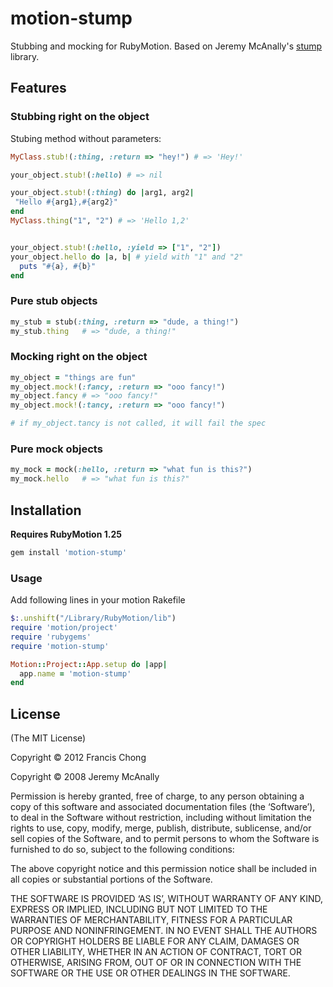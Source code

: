 # motion-stump

Stubbing and mocking for RubyMotion. Based on Jeremy McAnally's [stump](https://github.com/jm/stump) library.

## Features

### Stubbing right on the object

Stubing method without parameters:

```ruby
MyClass.stub!(:thing, :return => "hey!") # => 'Hey!'

your_object.stub!(:hello) # => nil

your_object.stub!(:thing) do |arg1, arg2|
 "Hello #{arg1},#{arg2}"
end
MyClass.thing("1", "2") # => 'Hello 1,2'


your_object.stub!(:hello, :yield => ["1", "2"])
your_object.hello do |a, b| # yield with "1" and "2"
  puts "#{a}, #{b}"
end
```

### Pure stub objects
```ruby
my_stub = stub(:thing, :return => "dude, a thing!")
my_stub.thing   # => "dude, a thing!"
```

### Mocking right on the object

```ruby
my_object = "things are fun"
my_object.mock!(:fancy, :return => "ooo fancy!")
my_object.fancy # => "ooo fancy!"
my_object.mock!(:tancy, :return => "ooo fancy!")

# if my_object.tancy is not called, it will fail the spec
```

### Pure mock objects
```ruby
my_mock = mock(:hello, :return => "what fun is this?")
my_mock.hello   # => "what fun is this?"
```


## Installation

**Requires RubyMotion 1.25**

```ruby
gem install 'motion-stump'
```

### Usage

Add following lines in your motion Rakefile

```ruby
$:.unshift("/Library/RubyMotion/lib")
require 'motion/project'
require 'rubygems'
require 'motion-stump'

Motion::Project::App.setup do |app|
  app.name = 'motion-stump'
end
```

## License

(The MIT License)

Copyright © 2012 Francis Chong

Copyright © 2008 Jeremy McAnally

Permission is hereby granted, free of charge, to any person obtaining a copy of this software and associated documentation files (the ‘Software’), to deal in the Software without restriction, including without limitation the rights to use, copy, modify, merge, publish, distribute, sublicense, and/or sell copies of the Software, and to permit persons to whom the Software is furnished to do so, subject to the following conditions:

The above copyright notice and this permission notice shall be included in all copies or substantial portions of the Software.

THE SOFTWARE IS PROVIDED ‘AS IS’, WITHOUT WARRANTY OF ANY KIND, EXPRESS OR IMPLIED, INCLUDING BUT NOT LIMITED TO THE WARRANTIES OF MERCHANTABILITY, FITNESS FOR A PARTICULAR PURPOSE AND NONINFRINGEMENT. IN NO EVENT SHALL THE AUTHORS OR COPYRIGHT HOLDERS BE LIABLE FOR ANY CLAIM, DAMAGES OR OTHER LIABILITY, WHETHER IN AN ACTION OF CONTRACT, TORT OR OTHERWISE, ARISING FROM, OUT OF OR IN CONNECTION WITH THE SOFTWARE OR THE USE OR OTHER DEALINGS IN THE SOFTWARE.